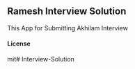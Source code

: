 ## Ramesh Interview Solution

This App for Submitting Akhilam Interview

#### License

mit# Interview-Solution
